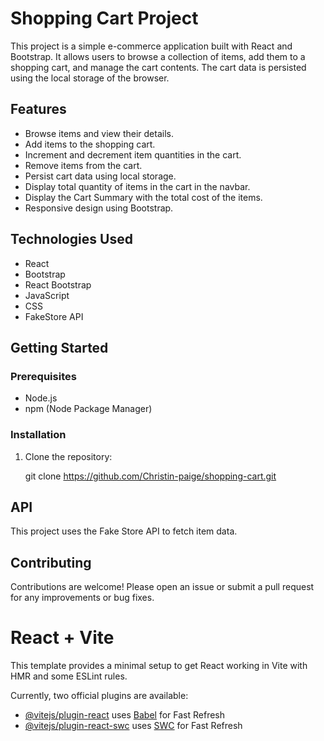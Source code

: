 # Shopping Cart Project

This project is a simple e-commerce application built with React and Bootstrap. It allows users to browse a collection of items, add them to a shopping cart, and manage the cart contents. The cart data is persisted using the local storage of the browser.

## Features

- Browse items and view their details.
- Add items to the shopping cart.
- Increment and decrement item quantities in the cart.
- Remove items from the cart.
- Persist cart data using local storage.
- Display total quantity of items in the cart in the navbar.
- Display the Cart Summary with the total cost of the items.
- Responsive design using Bootstrap.

## Technologies Used

- React
- Bootstrap
- React Bootstrap
- JavaScript
- CSS
- FakeStore API

## Getting Started

### Prerequisites

- Node.js
- npm (Node Package Manager)

### Installation

1. Clone the repository:

   git clone https://github.com/Christin-paige/shopping-cart.git

## API
This project uses the Fake Store API to fetch item data.

## Contributing
Contributions are welcome! Please open an issue or submit a pull request for any improvements or bug fixes.

# React + Vite

This template provides a minimal setup to get React working in Vite with HMR and some ESLint rules.

Currently, two official plugins are available:

- [@vitejs/plugin-react](https://github.com/vitejs/vite-plugin-react/blob/main/packages/plugin-react/README.md) uses [Babel](https://babeljs.io/) for Fast Refresh
- [@vitejs/plugin-react-swc](https://github.com/vitejs/vite-plugin-react-swc) uses [SWC](https://swc.rs/) for Fast Refresh

